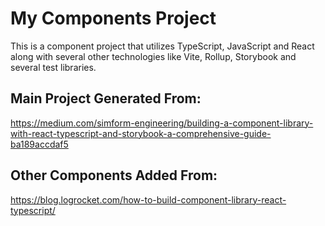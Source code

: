 # My Components Project
This is a component project that utilizes TypeScript, JavaScript and React along with several other technologies like Vite, Rollup, Storybook and several test libraries.

## Main Project Generated From: 
https://medium.com/simform-engineering/building-a-component-library-with-react-typescript-and-storybook-a-comprehensive-guide-ba189accdaf5

## Other Components Added From:
https://blog.logrocket.com/how-to-build-component-library-react-typescript/

